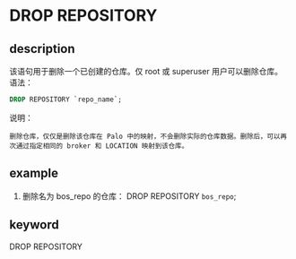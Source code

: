 # DROP REPOSITORY

## description

该语句用于删除一个已创建的仓库。仅 root 或 superuser 用户可以删除仓库。
语法：

```sql
DROP REPOSITORY `repo_name`;
```

说明：

```palin text
删除仓库，仅仅是删除该仓库在 Palo 中的映射，不会删除实际的仓库数据。删除后，可以再次通过指定相同的 broker 和 LOCATION 映射到该仓库。
```

## example

1. 删除名为 bos_repo 的仓库：
DROP REPOSITORY `bos_repo`;

## keyword

DROP REPOSITORY

